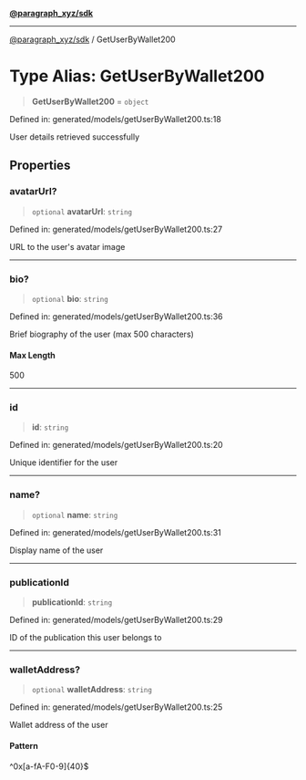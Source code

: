 [**@paragraph_xyz/sdk**](../README.md)

***

[@paragraph_xyz/sdk](../README.md) / GetUserByWallet200

# Type Alias: GetUserByWallet200

> **GetUserByWallet200** = `object`

Defined in: generated/models/getUserByWallet200.ts:18

User details retrieved successfully

## Properties

### avatarUrl?

> `optional` **avatarUrl**: `string`

Defined in: generated/models/getUserByWallet200.ts:27

URL to the user's avatar image

***

### bio?

> `optional` **bio**: `string`

Defined in: generated/models/getUserByWallet200.ts:36

Brief biography of the user (max 500 characters)

#### Max Length

500

***

### id

> **id**: `string`

Defined in: generated/models/getUserByWallet200.ts:20

Unique identifier for the user

***

### name?

> `optional` **name**: `string`

Defined in: generated/models/getUserByWallet200.ts:31

Display name of the user

***

### publicationId

> **publicationId**: `string`

Defined in: generated/models/getUserByWallet200.ts:29

ID of the publication this user belongs to

***

### walletAddress?

> `optional` **walletAddress**: `string`

Defined in: generated/models/getUserByWallet200.ts:25

Wallet address of the user

#### Pattern

^0x[a-fA-F0-9]{40}$
